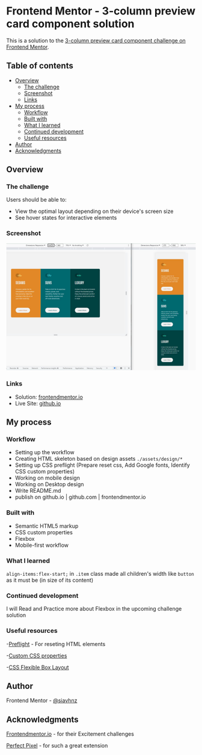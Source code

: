 # Frontend Mentor - 3-column preview card component solution

This is a solution to the [3-column preview card component challenge on Frontend Mentor](https://www.frontendmentor.io/challenges/3column-preview-card-component-pH92eAR2-).

## Table of contents

- [Overview](#overview)
  - [The challenge](#the-challenge)
  - [Screenshot](#screenshot)
  - [Links](#links)
- [My process](#my-process)
  - [Workflow](#workflow)
  - [Built with](#built-with)
  - [What I learned](#what-i-learned)
  - [Continued development](#continued-development)
  - [Useful resources](#useful-resources)
- [Author](#author)
- [Acknowledgments](#acknowledgments)


## Overview

### The challenge

Users should be able to:

- View the optimal layout depending on their device's screen size
- See hover states for interactive elements

### Screenshot

![screenshot](./assets/images/screenshot.jpg)


### Links

- Solution: [frontendmentor.io](https://www.frontendmentor.io/solutions/3column-preview-card-component-O_DsY6gb2J)
- Live Site: [github.io](https://siavhnz.github.io/frontendmentor/8.3-column-preview-card/index.html)

## My process

### Workflow
 
 - Setting up the workflow
 - Creating HTML skeleton based on design assets `./assets/design/*`
 - Setting up CSS preflight (Prepare reset css, Add Google fonts, Identify CSS custom properties)
 - Working on mobile design
 - Working on Desktop design
 - Write README.md
 - publish on github.io | github.com | frontendmentor.io

### Built with

- Semantic HTML5 markup
- CSS custom properties
- Flexbox
- Mobile-first workflow

### What I learned

`align-items:flex-start;` in `.item` class made all children's width like `button` as it must be (in size of its content)



### Continued development

I will Read and Practice more about Flexbox in the upcoming challenge solution


### Useful resources

 -[Preflight](https://unpkg.com/tailwindcss@3.1.8/src/css/preflight.css) - For reseting HTML elements

 -[Custom CSS properties](https://developer.mozilla.org/en-US/docs/Web/CSS/Using_CSS_custom_properties)

 -[CSS Flexible Box Layout](https://developer.mozilla.org/en-US/docs/Web/CSS/CSS_Flexible_Box_Layout)

## Author

Frontend Mentor - [@siavhnz](https://www.frontendmentor.io/profile/siavhnz)


## Acknowledgments

[Frontendmentor.io](https://www.frontendmentor.io/challenges) - for their Excitement challenges  

[Perfect Pixel](https://chrome.google.com/webstore/detail/perfectpixel-by-welldonec/dkaagdgjmgdmbnecmcefdhjekcoceebi?hl=en) - for such a great extension

